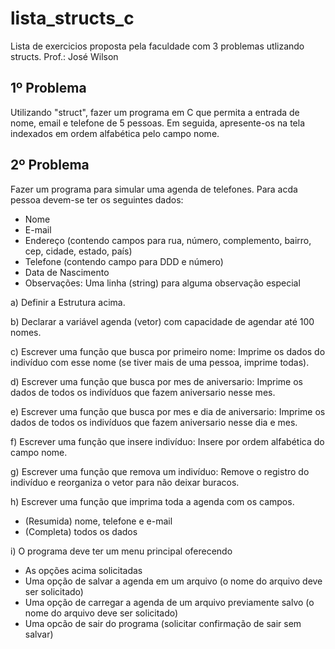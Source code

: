 # lista_structs_c
Lista de exercicios proposta pela faculdade com 3 problemas utlizando structs.
Prof.: José Wilson

## 1º Problema
Utilizando "struct", fazer um programa em C que permita a entrada de nome, email e telefone de 5 pessoas. Em seguida, apresente-os na tela indexados em ordem alfabética pelo campo nome.

## 2º Problema
Fazer um programa para simular uma agenda de telefones. Para acda pessoa devem-se ter os seguintes dados:
* Nome
* E-mail
* Endereço (contendo campos para rua, número, complemento, bairro, cep, cidade, estado, país)
* Telefone (contendo campo para DDD e número)
* Data de Nascimento
* Observações: Uma linha (string) para alguma observação especial

a) Definir a Estrutura acima.

b) Declarar a variável agenda (vetor) com capacidade de agendar até 100 nomes.

c) Escrever uma função que busca por primeiro nome: Imprime os dados do indivíduo com esse nome (se tiver mais de uma pessoa, imprime todas).

d) Escrever uma função que busca por mes de aniversario: Imprime os dados de todos os indivíduos que fazem aniversario nesse mes.

e) Escrever uma função que busca por mes e dia de aniversario: Imprime os dados de todos os indivíduos que fazem aniversario nesse dia e mes.

f) Escrever uma função que insere indivíduo: Insere por ordem alfabética do campo nome.

g) Escrever uma função que remova um indivíduo: Remove o registro do indivíduo e reorganiza o vetor para não deixar buracos.

h) Escrever uma função que imprima toda a agenda com os campos.

* (Resumida) nome, telefone e e-mail
* (Completa) todos os dados

i) O programa deve ter um menu principal oferecendo

* As opções acima solicitadas
* Uma opção de salvar a agenda em um arquivo (o nome do arquivo deve ser solicitado)
* Uma opção de carregar a agenda de um arquivo previamente salvo (o nome do arquivo deve ser solicitado)
* Uma opcão de sair do programa (solicitar confirmação de sair sem salvar)
